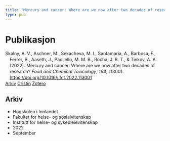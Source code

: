 ```yaml
---
title: "Mercury and cancer: Where are we now after two decades of research?"
type: pub
---
```

<h1>Publikasjon</h1>
<article id="csl-bib-container-A5QF3CZB" class="csl-bib-container">
  <div class="csl-bib-body" style="line-height: 1.35; padding-left: 1em; text-indent:-1em;">
  <div class="csl-entry">Skalny, A. V., Aschner, M., Sekacheva, M. I., Santamaria, A., Barbosa, F., Ferrer, B., Aaseth, J., Paoliello, M. M. B., Rocha, J. B. T., &amp; Tinkov, A. A. (2022). Mercury and cancer: Where are we now after two decades of research? <i>Food and Chemical Toxicology</i>, <i>164</i>, 113001. <a href="https://doi.org/10.1016/j.fct.2022.113001">https://doi.org/10.1016/j.fct.2022.113001</a></div>
</div>
  <div class="csl-bib-buttons">
    <a href="#taxonomy-article-A5QF3CZB" class="csl-bib-button">Arkiv</a>
    <a href="https://app.cristin.no/results/show.jsf?id=2050353" alt="Cristin URL" class="csl-bib-button">Cristin</a>
    <a href="http://zotero.org/groups/5022929/items/A5QF3CZB" alt="Zotero URL" class="csl-bib-button">Zotero</a>
  </div>
  <div id="csl-bib-meta-container-A5QF3CZB"></div>
</article>
<div id="csl-bib-meta-A5QF3CZB" class="csl-bib-meta">
  <article id="taxonomy-article-A5QF3CZB" class="taxonomy-article">
    <h1>Arkiv</h1>
    <ul>
      <li>Høgskolen i Innlandet</li>
      <li>Fakultet for helse- og sosialvitenskap</li>
      <li>Institutt for helse- og sykepleievitenskap</li>
      <li>2022</li>
      <li>September</li>
    </ul>
  </article>
</div>

